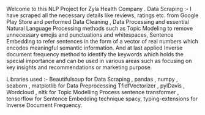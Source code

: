 Welcome to this NLP Project for Zyla Health Company .
Data Scraping :- I have scraped all the necessary details like reviews, ratings etc. from Google Play Store and performed Data Cleaning , Data Processing and essential Natural Language 
Processing methods such as Topic Modeling to remove unnecessary emojis and punctuations and whitespaces, Sentence Embedding to refer sentences in the form of a vector of real numbers which encodes meaningful 
semantic information. And at last applied Inverse document frequency method to identify the keywords which holds the special importance and can be used in various areas such as focusing on key insights
and recommendations or marketing purpose.

Libraries used :- 
Beautifulsoup for Data Scraping ,
pandas , numpy , seaborn , matplotlib for Data Preprocessing
TfidfVectorizer , pylDavis , Wordcloud , nltk for Topic Modelling Process
sentence transformer , tensorflow for Sentence Embedding technique
spacy, typing-extensions for Inverse Document Frequency.
